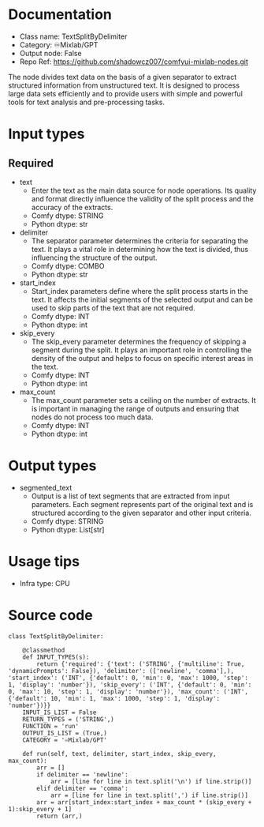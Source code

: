 # Documentation
- Class name: TextSplitByDelimiter
- Category: ♾️Mixlab/GPT
- Output node: False
- Repo Ref: https://github.com/shadowcz007/comfyui-mixlab-nodes.git

The node divides text data on the basis of a given separator to extract structured information from unstructured text. It is designed to process large data sets efficiently and to provide users with simple and powerful tools for text analysis and pre-processing tasks.

# Input types
## Required
- text
    - Enter the text as the main data source for node operations. Its quality and format directly influence the validity of the split process and the accuracy of the extracts.
    - Comfy dtype: STRING
    - Python dtype: str
- delimiter
    - The separator parameter determines the criteria for separating the text. It plays a vital role in determining how the text is divided, thus influencing the structure of the output.
    - Comfy dtype: COMBO
    - Python dtype: str
- start_index
    - Start_index parameters define where the split process starts in the text. It affects the initial segments of the selected output and can be used to skip parts of the text that are not required.
    - Comfy dtype: INT
    - Python dtype: int
- skip_every
    - The skip_every parameter determines the frequency of skipping a segment during the split. It plays an important role in controlling the density of the output and helps to focus on specific interest areas in the text.
    - Comfy dtype: INT
    - Python dtype: int
- max_count
    - The max_count parameter sets a ceiling on the number of extracts. It is important in managing the range of outputs and ensuring that nodes do not process too much data.
    - Comfy dtype: INT
    - Python dtype: int

# Output types
- segmented_text
    - Output is a list of text segments that are extracted from input parameters. Each segment represents part of the original text and is structured according to the given separator and other input criteria.
    - Comfy dtype: STRING
    - Python dtype: List[str]

# Usage tips
- Infra type: CPU

# Source code
```
class TextSplitByDelimiter:

    @classmethod
    def INPUT_TYPES(s):
        return {'required': {'text': ('STRING', {'multiline': True, 'dynamicPrompts': False}), 'delimiter': (['newline', 'comma'],), 'start_index': ('INT', {'default': 0, 'min': 0, 'max': 1000, 'step': 1, 'display': 'number'}), 'skip_every': ('INT', {'default': 0, 'min': 0, 'max': 10, 'step': 1, 'display': 'number'}), 'max_count': ('INT', {'default': 10, 'min': 1, 'max': 1000, 'step': 1, 'display': 'number'})}}
    INPUT_IS_LIST = False
    RETURN_TYPES = ('STRING',)
    FUNCTION = 'run'
    OUTPUT_IS_LIST = (True,)
    CATEGORY = '♾️Mixlab/GPT'

    def run(self, text, delimiter, start_index, skip_every, max_count):
        arr = []
        if delimiter == 'newline':
            arr = [line for line in text.split('\n') if line.strip()]
        elif delimiter == 'comma':
            arr = [line for line in text.split(',') if line.strip()]
        arr = arr[start_index:start_index + max_count * (skip_every + 1):skip_every + 1]
        return (arr,)
```